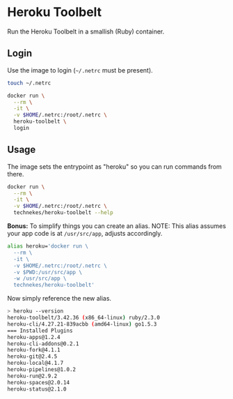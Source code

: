 # Heroku Toolbelt

Run the Heroku Toolbelt in a smallish (Ruby) container.

## Login

Use the image to login (`~/.netrc` must be present).

```sh
touch ~/.netrc

docker run \
  --rm \
  -it \
  -v $HOME/.netrc:/root/.netrc \
  heroku-toolbelt \
  login
```

## Usage

The image sets the entrypoint as "heroku" so you can run commands from there.

```sh
docker run \
  --rm \
  -it \
  -v $HOME/.netrc:/root/.netrc \
  technekes/heroku-toolbelt --help
```

**Bonus:** To simplify things you can create an alias. NOTE: This alias assumes your app code is at `/usr/src/app`, adjusts accordingly.

```sh
alias heroku='docker run \
  --rm \
  -it \
  -v $HOME/.netrc:/root/.netrc \
  -v $PWD:/usr/src/app \
  -w /usr/src/app \
  technekes/heroku-toolbelt'
```

Now simply reference the new alias.

```sh
> heroku --version
heroku-toolbelt/3.42.36 (x86_64-linux) ruby/2.3.0
heroku-cli/4.27.21-839acbb (amd64-linux) go1.5.3
=== Installed Plugins
heroku-apps@1.2.4
heroku-cli-addons@0.2.1
heroku-fork@4.1.1
heroku-git@2.4.5
heroku-local@4.1.7
heroku-pipelines@1.0.2
heroku-run@2.9.2
heroku-spaces@2.0.14
heroku-status@2.1.0
```
